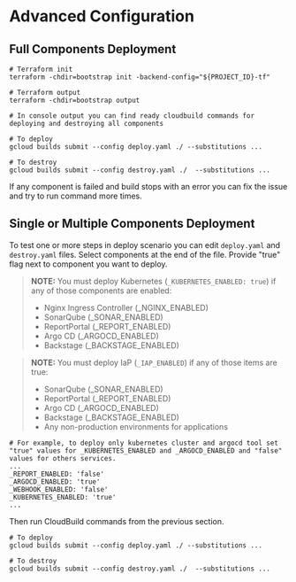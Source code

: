 # Advanced Configuration

## Full Components Deployment

```
# Terraform init
terraform -chdir=bootstrap init -backend-config="${PROJECT_ID}-tf"

# Terraform output
terraform -chdir=bootstrap output

# In console output you can find ready cloudbuild commands for deploying and destroying all components

# To deploy
gcloud builds submit --config deploy.yaml ./ --substitutions ...

# To destroy
gcloud builds submit --config destroy.yaml ./  --substitutions ...

```

If any component is failed and build stops with an error you can fix the issue and try to run command more times.  

## Single or Multiple Components Deployment

To test one or more steps in deploy scenario you can edit `deploy.yaml` and `destroy.yaml` files. Select components at the end of the file. Provide "true" flag next to component you want to deploy.

>**NOTE:** You must deploy Kubernetes (`_KUBERNETES_ENABLED: true`) if any of those components are enabled:
> - Nginx Ingress Controller (_NGINX_ENABLED)
> - SonarQube (_SONAR_ENABLED)
> - ReportPortal (_REPORT_ENABLED)
> - Argo CD (_ARGOCD_ENABLED)
> - Backstage (_BACKSTAGE_ENABLED)

>**NOTE:** You must deploy IaP (`_IAP_ENABLED`) if any of those items are true:
> - SonarQube (_SONAR_ENABLED)
> - ReportPortal (_REPORT_ENABLED)
> - Argo CD (_ARGOCD_ENABLED)
> - Backstage (_BACKSTAGE_ENABLED)
> - Any non-production environments for applications

```
# For example, to deploy only kubernetes cluster and argocd tool set "true" values for _KUBERNETES_ENABLED and _ARGOCD_ENABLED and "false" values for others services.
...
_REPORT_ENABLED: 'false'
_ARGOCD_ENABLED: 'true'
_WEBHOOK_ENABLED: 'false'
_KUBERNETES_ENABLED: 'true'
...
```

Then run CloudBuild commands from the previous section.

```
# To deploy
gcloud builds submit --config deploy.yaml ./ --substitutions ...

# To destroy
gcloud builds submit --config destroy.yaml ./  --substitutions ...
```
